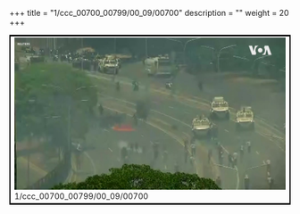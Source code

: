 +++
title = "1/ccc_00700_00799/00_09/00700"
description = ""
weight = 20
+++

<table style="border:2px solid black;max-width:800px;max-height:800px;" 
><tr><td>
<img class="center-fit-jpg"
src="/jpg_/aaa_20190430_NxaOmWaI8sI_00699.jpg">
1/ccc_00700_00799/00_09/00700
</img></td></tr></table>
